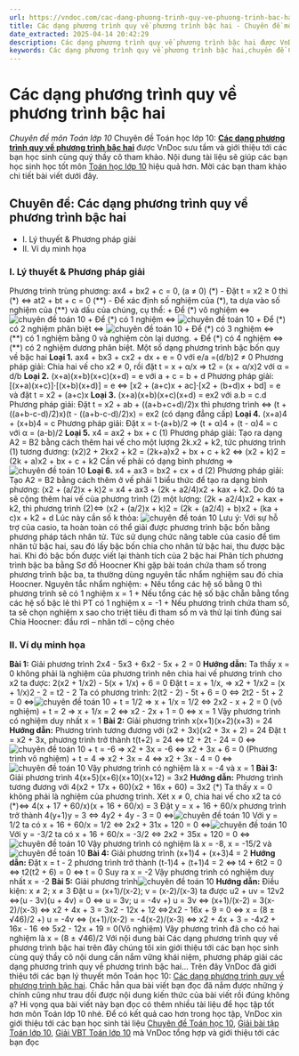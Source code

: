 ```yaml
---
url: https://vndoc.com/cac-dang-phuong-trinh-quy-ve-phuong-trinh-bac-hai-186768
title: Các dạng phương trình quy về phương trình bậc hai - Chuyên đề môn Toán lớp 10 - VnDoc.com
date_extracted: 2025-04-14 20:42:29
description: Các dạng phương trình quy về phương trình bậc hai được VnDoc sưu tầm và giới thiệu các bài chuyên đề môn Toán học lớp 10 tới các bạn học sinh và quý thầy cô tham khảo
keywords: Các dạng phương trình quy về phương trình bậc hai,chuyên đề Các dạng phương trình quy về phương trình bậc hai,giải toán 10,giải bài tập toán học 10,để học tốt môn toán lớp 10,chuyên đề toán lớp 10,chuyên đề toán học 10,trắc nghiệm Các dạng phương trình quy về phương trình bậc hai
---
```


# Các dạng phương trình quy về phương trình bậc hai
 _Chuyên đề môn Toán lớp 10_
Chuyên đề Toán học lớp 10: [**Các dạng phương trình quy về phương trình bậc hai**](<https://vndoc.com/cac-dang-phuong-trinh-quy-ve-phuong-trinh-bac-hai-186768>) được VnDoc sưu tầm và giới thiệu tới các bạn học sinh cùng quý thầy cô tham khảo. Nội dung tài liệu sẽ giúp các bạn học sinh học tốt môn [Toán học lớp 10](<https://vndoc.com/toan-lop10>) hiệu quả hơn. Mời các bạn tham khảo chi tiết bài viết dưới đây.
## Chuyên đề: Các dạng phương trình quy về phương trình bậc hai
  * I. Lý thuyết & Phương pháp giải
  * II. Ví dụ minh họa

### I. Lý thuyết & Phương pháp giải
Phương trình trùng phương: ax4 \+ bx2 \+ c = 0, \(a ≠ 0\) \(\*\)
\- Đặt t = x2 ≥ 0 thì \(\*\) ⇔ at2 \+ bt + c = 0 \(\*\*\)
\- Để xác định số nghiệm của \(\*\), ta dựa vào số nghiệm của \(\*\*\) và dấu của chúng, cụ thể:
\+ Để \(\*\) vô nghiệm ⇔ ![chuyên đề toán 10](https://i.vdoc.vn/data/image/2019/10/25/cac-dang-phuong-trinh-quy-ve-phuong-trinh-bac-hai-1.png)
\+ Để \(\*\) có 1 nghiệm
⇔ ![chuyên đề toán 10](https://i.vdoc.vn/data/image/2019/10/25/cac-dang-phuong-trinh-quy-ve-phuong-trinh-bac-hai-2.png)
\+ Để \(\*\) có 2 nghiệm phân biệt ⇔ ![chuyên đề toán 10](https://i.vdoc.vn/data/image/2019/10/25/cac-dang-phuong-trinh-quy-ve-phuong-trinh-bac-hai-3.png)
\+ Để \(\*\) có 3 nghiệm ⇔ \(\*\*\) có 1 nghiệm bằng 0 và nghiệm còn lại dương.
\+ Để \(\*\) có 4 nghiệm ⇔ \(\*\*\) có 2 nghiệm dương phân biệt.
Một số dạng phương trình bậc bốn quy về bậc hai
**Loại 1.** ax4 \+ bx3 \+ cx2 \+ dx + e = 0 với e/a =\(d/b\)2 ≠ 0
Phương pháp giải: Chia hai vế cho x2 ≠ 0, rồi đặt t = x + α/x ⇒ t2 = \(x + α/x\)2 với α = d/b
**Loại 2.** \(x+a\)\(x+b\)\(x+c\)\(x+d\) = e với a + c = b + d
Phương pháp giải: \[\(x+a\)\(x+c\)\]⋅\[\(x+b\)\(x+d\)\] = e
⇔ \[x2 \+ \(a+c\)x + ac\]⋅\[x2 \+ \(b+d\)x + bd\] = e và đặt t = x2 \+ \(a+c\)x
**Loại 3.** \(x+a\)\(x+b\)\(x+c\)\(x+d\) = ex2 với a.b = c.d
Phương pháp giải: Đặt t = x2 \+ ab + \(\(a+b+c+d\)/2\)x thì phương trình
⇔ \(t + \(\(a+b-c-d\)/2\)x\)\(t - \(\(a+b-c-d\)/2\)x\) = ex2 \(có dạng đẳng cấp\)
**Loại 4.** \(x+a\)4 \+ \(x+b\)4 = c
Phương pháp giải: Đặt x = t-\(a+b\)/2 ⇒ \(t + α\)4 \+ \(t - α\)4 = c với α = \(a-b\)/2
**Loại 5.** x4 = ax2 \+ bx + c \(1\)
Phương pháp giải: Tạo ra dạng A2 = B2 bằng cách thêm hai vế cho một lượng 2k.x2 \+ k2, tức phương trình \(1\) tương đương:
\(x2\)2 \+ 2kx2 \+ k2 = \(2k+a\)x2 \+ bx + c + k2 ⇔ \(x2 \+ k\)2 = \(2k + a\)x2 \+ bx + c + k2
Cần vế phải có dạng bình phương
⇒ ![chuyên đề toán 10](https://i.vdoc.vn/data/image/2019/10/25/cac-dang-phuong-trinh-quy-ve-phuong-trinh-bac-hai-4.png)
**Loại 6.** x4 \+ ax3 = bx2 \+ cx + d \(2\)
Phương pháp giải: Tạo A2 = B2 bằng cách thêm ở vế phải 1 biểu thức để tạo ra dạng bình phương: \(x2 \+ \(a/2\)x + k\)2 = x4 \+ ax3 \+ \(2k + a2/4\)x2 \+ kax + k2. Do đó ta sẽ cộng thêm hai vế của phương trình \(2\) một lượng: \(2k + a2/4\)x2 \+ kax + k2, thì phương trình
\(2\)⇔ \(x2 \+ \(a/2\)x + k\)2 = \(2k + \(a2/4\) + b\)x2 \+ \(ka + c\)x + k2 \+ d
Lúc này cần số k thỏa:
![chuyên đề toán 10](https://i.vdoc.vn/data/image/2019/10/25/cac-dang-phuong-trinh-quy-ve-phuong-trinh-bac-hai-5.png)
Lưu ý: Với sự hỗ trợ của casio, ta hoàn toàn có thể giải được phương trình bậc bốn bằng phương pháp tách nhân tử. Tức sử dụng chức năng table của casio để tìm nhân tử bậc hai, sau đó lấy bậc bốn chia cho nhân tử bậc hai, thu được bậc hai. Khi đó bậc bốn được viết lại thành tích của 2 bậc hai
Phân tích phương trình bậc ba bằng Sơ đồ Hoocner
Khi gặp bài toán chứa tham số trong phương trình bậc ba, ta thường dùng nguyên tắc nhẩm nghiệm sau đó chia Hoocner.
Nguyên tắc nhẩm nghiệm:
\+ Nếu tổng các hệ số bằng 0 thì phương trình sẽ có 1 nghiệm x = 1
\+ Nếu tổng các hệ số bậc chẵn bằng tổng các hệ số bậc lẻ thì PT có 1 nghiệm x = -1
\+ Nếu phương trình chứa tham số, ta sẽ chọn nghiệm x sao cho triệt tiêu đi tham số m và thử lại tính đúng sai
Chia Hoocner: đầu rơi – nhân tới – cộng chéo
### II. Ví dụ minh họa
**Bài 1:** Giải phương trình 2x4 \- 5x3 \+ 6x2 \- 5x + 2 = 0
**Hướng dẫn:**
Ta thấy x = 0 không phải là nghiệm của phương trình nên chia hai vế phương trình cho x2 ta được: 2\(x2 \+ 1/x2\) - 5\(x + 1/x\) + 6 = 0
Đặt t = x + 1/x, ⇒ x2 \+ 1/x2 = \(x + 1/x\)2 \- 2 = t2 \- 2
Ta có phương trình: 2\(t2 \- 2\) - 5t + 6 = 0 ⇔ 2t2 \- 5t + 2 = 0 ⇔![chuyên đề toán 10](https://i.vdoc.vn/data/image/2019/10/25/cac-dang-phuong-trinh-quy-ve-phuong-trinh-bac-hai-6.png)
\+ t = 1/2 ⇒ x + 1/x = 1/2 ⇔ 2x2 \- x + 2 = 0 \(vô nghiệm\)
\+ t = 2 ⇒ x + 1/x = 2 ⇔ x2 \- 2x + 1 = 0 ⇔ x = 1
Vậy phương trình có nghiệm duy nhất x = 1
**Bài 2:** Giải phương trình x\(x+1\)\(x+2\)\(x+3\) = 24
**Hướng dẫn:**
Phương trình tương đương với \(x2 \+ 3x\)\(x2 \+ 3x + 2\) = 24
Đặt t = x2 \+ 3x, phương trình trở thành
t\(t+2\) = 24 ⇔ t2 \+ 2t - 24 = 0 ⇔![chuyên đề toán 10](https://i.vdoc.vn/data/image/2019/10/25/cac-dang-phuong-trinh-quy-ve-phuong-trinh-bac-hai-7.png)
\+ t = -6 ⇒ x2 \+ 3x = -6 ⇔ x2 \+ 3x + 6 = 0 \(Phương trình vô nghiệm\)
\+ t = 4 ⇒ x2 \+ 3x = 4 ⇔ x2 \+ 3x - 4 = 0 ⇔![chuyên đề toán 10](https://i.vdoc.vn/data/image/2019/10/25/cac-dang-phuong-trinh-quy-ve-phuong-trinh-bac-hai-8.png)
Vậy phương trình có nghiệm là x = -4 và x = 1
**Bài 3:** Giải phương trình 4\(x+5\)\(x+6\)\(x+10\)\(x+12\) = 3x2
**Hướng dẫn:**
Phương trình tương đương với 4\(x2 \+ 17x + 60\)\(x2 \+ 16x + 60\) = 3x2 \(\*\)
Ta thấy x = 0 không phải là nghiệm của phương trình.
Xét x ≠ 0, chia hai vế cho x2 ta có
\(\*\)⇔ 4\(x + 17 + 60/x\)\(x + 16 + 60/x\) = 3
Đặt y = x + 16 + 60/x phương trình trở thành
4\(y+1\)y = 3 ⇔ 4y2 \+ 4y - 3 = 0 ⇔![chuyên đề toán 10](https://i.vdoc.vn/data/image/2019/10/25/cac-dang-phuong-trinh-quy-ve-phuong-trinh-bac-hai-9.png)
Với y = 1/2 ta có x + 16 + 60/x = 1/2 ⇔ 2x2 \+ 31x + 120 = 0
⇔![chuyên đề toán 10](https://i.vdoc.vn/data/image/2019/10/25/cac-dang-phuong-trinh-quy-ve-phuong-trinh-bac-hai-10.png)
Với y = -3/2 ta có x + 16 + 60/x = -3/2 ⇔ 2x2 \+ 35x + 120 = 0
⇔![chuyên đề toán 10](https://i.vdoc.vn/data/image/2019/10/25/cac-dang-phuong-trinh-quy-ve-phuong-trinh-bac-hai-11.png)
Vậy phương trình có nghiệm là x = -8, x = -15/2 và![chuyên đề toán 10](https://i.vdoc.vn/data/image/2019/10/25/cac-dang-phuong-trinh-quy-ve-phuong-trinh-bac-hai-11.png)
**Bài 4:** Giải phương trình \(x+1\)4 \+ \(x+3\)4 = 2
**Hướng dẫn:**
Đặt x = t - 2 phương trình trở thành \(t-1\)4 \+ \(t+1\)4 = 2 ⇔ t4 \+ 6t2 = 0 ⇔ t2\(t2 \+ 6\) = 0 ⇔ t = 0
Suy ra x = -2
Vậy phương trình có nghiệm duy nhất x = -2
**Bài 5:** Giải phương trình![chuyên đề toán 10](https://i.vdoc.vn/data/image/2019/10/25/cac-dang-phuong-trinh-quy-ve-phuong-trinh-bac-hai-12.png)
**Hướng dẫn:**
Điều kiện: x ≠ 2; x ≠ 3
Đặt u = \(x+1\)/\(x-2\); v = \(x-2\)/\(x-3\) ta được u2 \+ uv = 12v2
⇔\(u - 3v\)\(u + 4v\) = 0 ⇔ u = 3v; u = -4v
+\) u = 3v ⇔ \(x+1\)/\(x-2\) = 3\(x-2\)/\(x-3\) ⇔ x2 \+ 4x + 3 = 3x2 \- 12x + 12
⇔2x2 \- 16x + 9 = 0 ⇔ x = \(8 ± √46\)/2
+\) u = -4v ⇔ \(x+1\)/\(x-2\) = -4\(x-2\)/\(x-3\) ⇔ x2 \+ 4x + 3 = -4x2 \+ 16x - 16
⇔ 5x2 \- 12x + 19 = 0\(Vô nghiệm\)
Vậy phương trình đã cho có hai nghiệm là x = \(8 ± √46\)/2
Với nội dung bài Các dạng phương trình quy về phương trình bậc hai trên đây chúng tôi xin giới thiệu tới các bạn học sinh cùng quý thầy cô nội dung cần nắm vững khái niệm, phương pháp giải các dạng phương trình quy về phương trình bậc hai...
Trên đây VnDoc đã giới thiệu tới các bạn lý thuyết môn Toán học 10: [Các dạng phương trình quy về phương trình bậc hai](<https://vndoc.com/cac-dang-phuong-trinh-quy-ve-phuong-trinh-bac-hai-186768>). Chắc hẳn qua bài viết bạn đọc đã nắm được những ý chính cũng như trau dồi được nội dung kiến thức của bài viết rồi đúng không ạ? Hi vọng qua bài viết này bạn đọc có thêm nhiều tài liệu để học tập tốt hơn môn Toán lớp 10 nhé. Để có kết quả cao hơn trong học tập, VnDoc xin giới thiệu tới các bạn học sinh tài liệu [Chuyên đề Toán học 10](<https://vndoc.com/chuyen-de-toan10>), [Giải bài tập Toán lớp 10](<https://vndoc.com/giai-toan-lop10>), [Giải VBT Toán lớp 10](<https://vndoc.com/giai-vo-bt-toan10>) mà VnDoc tổng hợp và giới thiệu tới các bạn đọc
